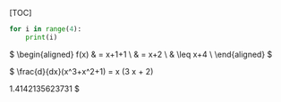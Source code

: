 [TOC]


``` python
for i in range(4):
    print(i)
```

$
\begin{aligned}
f(x) & = x+1+1  \\
& = x+2  \\
& \leq x+4  \\
\end{aligned}
$

$
\frac{d}{dx}(x^3+x^2+1)
 = x (3 x + 2)

 1.4142135623731
$